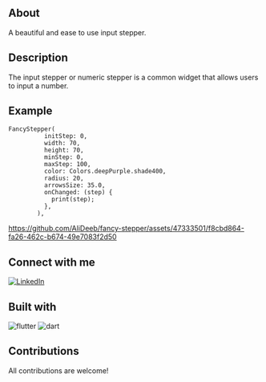 ## About
A beautiful and ease to use input stepper.

## Description
The input stepper or numeric stepper is a common widget that allows users to input a number.

## Example
```
FancyStepper(
          initStep: 0,
          width: 70,
          height: 70,
          minStep: 0,
          maxStep: 100,
          color: Colors.deepPurple.shade400,
          radius: 20,
          arrowsSize: 35.0,
          onChanged: (step) {
            print(step);
          },
        ),
```
https://github.com/AliDeeb/fancy-stepper/assets/47333501/f8cbd864-fa26-462c-b674-49e7083f2d50

## Connect with me
[![LinkedIn](https://img.shields.io/badge/LinkedIn-0077B5?style=for-the-badge&logo=linkedin&logoColor=white)](https://www.linkedin.com/in/ali-deeb-62b1561a5)


## Built with
![flutter](https://github.com/AliDeeb/fancy-stepper/assets/47333501/c3895a2d-5975-495e-9af5-11bd37d70edc) ![dart](https://github.com/AliDeeb/fancy-stepper/assets/47333501/12682adf-fa0c-4924-bc8d-af3aa8d3df58)

## Contributions
All contributions are welcome!
